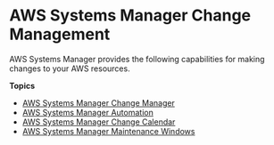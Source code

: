 # AWS Systems Manager Change Management<a name="systems-manager-actions-and-change"></a>

AWS Systems Manager provides the following capabilities for making changes to your AWS resources\.

**Topics**
+ [AWS Systems Manager Change Manager](change-manager.md)
+ [AWS Systems Manager Automation](systems-manager-automation.md)
+ [AWS Systems Manager Change Calendar](systems-manager-change-calendar.md)
+ [AWS Systems Manager Maintenance Windows](systems-manager-maintenance.md)